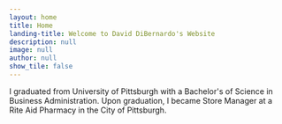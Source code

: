```yaml
---
layout: home
title: Home
landing-title: Welcome to David DiBernardo's Website
description: null
image: null
author: null
show_tile: false
---
```


I graduated from University of Pittsburgh with a Bachelor's of Science in Business Administration. Upon graduation, I became Store Manager at a Rite Aid Pharmacy in the City of Pittsburgh.

